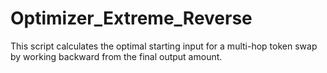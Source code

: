 # Optimizer_Extreme_Reverse
This script calculates the optimal starting input for a multi-hop token swap by working backward from the final output amount.
